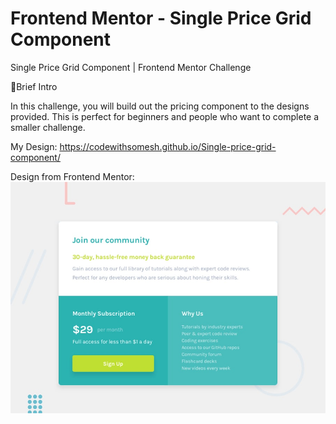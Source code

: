 # Frontend Mentor - Single Price Grid Component

Single Price Grid Component | Frontend Mentor Challenge

📝Brief Intro

In this challenge, you will build out the pricing component to the designs provided. This is perfect for beginners and people who want to complete a smaller challenge.

My Design:
https://codewithsomesh.github.io/Single-price-grid-component/

Design from Frontend Mentor:
![Design preview for the Single price grid component coding challenge](./design/desktop-preview.jpg)
